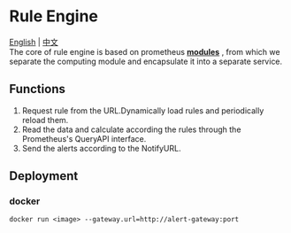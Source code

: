 # Rule Engine
[English](https://git.qihoo.cloud/sre/doraemon/blob/master/cmd/rule-engine/readme.md) | [中文](https://git.qihoo.cloud/sre/doraemon/blob/master/cmd/rule-engine/readme-CN.md)    
The core of rule engine is based on prometheus **[modules](https://github.com/prometheus/prometheus/rules)** , from which we separate the computing module and encapsulate it into a separate service.

## Functions

1. Request rule from the URL.Dynamically load rules and periodically reload them.
2. Read the data and calculate according the rules through the Prometheus's QueryAPI interface.
3. Send the alerts according to the NotifyURL.  

## Deployment  
### docker

```
docker run <image> --gateway.url=http://alert-gateway:port
```


